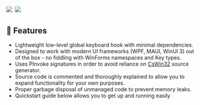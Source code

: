 # <img src="https://user-images.githubusercontent.com/57072903/183295348-10681b7e-7a29-4018-9276-589a039d5ace.png#gh-light-mode-only" class="center"> <img src="https://user-images.githubusercontent.com/57072903/183296638-86803419-9891-4bb0-be61-101605e318a6.png#gh-dark-mode-only" class="center">

## 🎯 Features

 - Lightweight low-level global keyboard hook with minimal dependencies.
 - Designed to work with modern UI frameworks (WPF, MAUI, WinUI 3) out of the box - no fiddling with WinForms namespaces and Key types.
 - Uses PInvoke signatures in order to avoid reliance on [CsWin32](https://github.com/microsoft/CsWin32) source generator.
 - Source code is commented and thoroughly explained to allow you to expand functionality for your own purposes.
 - Proper garbage disposal of unmanaged code to prevent memory leaks.
 - Quickstart guide below allows you to get up and running easily


